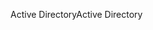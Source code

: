 <span data-ttu-id="e4106-101">Active Directory</span><span class="sxs-lookup"><span data-stu-id="e4106-101">Active Directory</span></span>